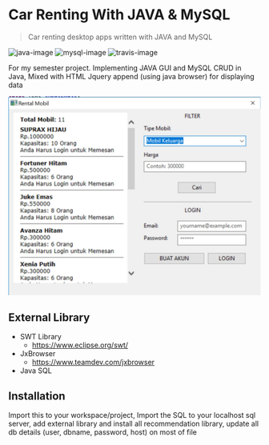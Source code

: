 # Car Renting With JAVA & MySQL
> Car renting desktop apps written with JAVA and MySQL

![java-image]
![mysql-image]
![travis-image]

For my semester project. Implementing JAVA GUI and MySQL CRUD in Java, Mixed with HTML Jquery append (using java browser) for displaying data

![](Screenshot_1.jpg)

## External Library

* SWT Library
    * https://www.eclipse.org/swt/
* JxBrowser
    * https://www.teamdev.com/jxbrowser
* Java SQL

## Installation

Import this to your workspace/project, Import the SQL to your localhost sql server, add external library and install all recommendation library, update all db details (user, dbname, password, host) on most of file

<!-- Markdown link & img dfn's -->
[java-image]: https://img.shields.io/badge/Java%20Version-1.8.0-brightgreen.svg
[travis-image]:	https://img.shields.io/appveyor/ci/gruntjs/grunt.svgi
[mysql-image]: https://img.shields.io/badge/MySQL-5.7.23-blue.svg